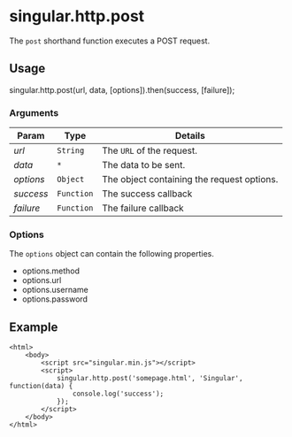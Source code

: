 # singular.http.post

The `post` shorthand function executes a POST request.

## Usage

singular.http.post(url, data, [options]).then(success, [failure]);

### Arguments

| Param | Type | Details |
| ----- | ---- | ------- |
| _url_      | `String` | The `URL` of the request.
| _data_     | `*` | The data to be sent. |
| _options_  | `Object` | The object containing the request options. |
| _success_ | `Function` | The success callback |
| _failure_ | `Function` | The failure callback |

### Options

The `options` object can contain the following properties.

* options.method 
* options.url 
* options.username
* options.password

## Example

	<html>
		<body>
			<script src="singular.min.js"></script>
			<script>
				singular.http.post('somepage.html', 'Singular', function(data) {
					console.log('success');
				});
			</script>
		</body>
	</html>
